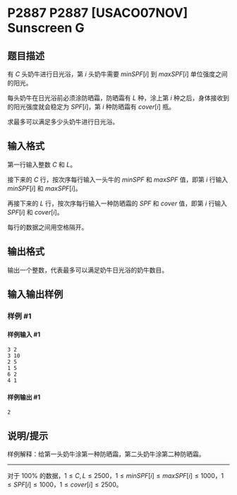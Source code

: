 # P2887 P2887 [USACO07NOV] Sunscreen G

## 题目描述

有 $C$ 头奶牛进行日光浴，第 $i$ 头奶牛需要 $minSPF[i]$ 到 $maxSPF[i]$ 单位强度之间的阳光。

每头奶牛在日光浴前必须涂防晒霜，防晒霜有 $L$ 种，涂上第 $i$ 种之后，身体接收到的阳光强度就会稳定为 $SPF[i]$，第 $i$ 种防晒霜有 $cover[i]$ 瓶。

求最多可以满足多少头奶牛进行日光浴。

## 输入格式

第一行输入整数 $C$ 和 $L$。

接下来的 $C$ 行，按次序每行输入一头牛的 $minSPF$ 和 $maxSPF$ 值，即第 $i$ 行输入 $minSPF[i]$ 和 $maxSPF[i]$。

再接下来的 $L$ 行，按次序每行输入一种防晒霜的 $SPF$ 和 $cover$ 值，即第 $i$ 行输入 $SPF[i]$ 和 $cover[i]$。

每行的数据之间用空格隔开。

## 输出格式

输出一个整数，代表最多可以满足奶牛日光浴的奶牛数目。

## 输入输出样例

### 样例 #1

#### 样例输入 #1

```
3 2
3 10
2 5
1 5
6 2
4 1
```

#### 样例输出 #1

```
2
```

## 说明/提示

样例解释：给第一头奶牛涂第一种防晒霜，第二头奶牛涂第二种防晒霜。


---


对于 $100\%$ 的数据，$1\le C,L\le 2500$，$1\le minSPF[i]\le maxSPF[i]\le 1000$，$1\le SPF[i]\le 1000$，$1\le cover[i]\le 2500$。
